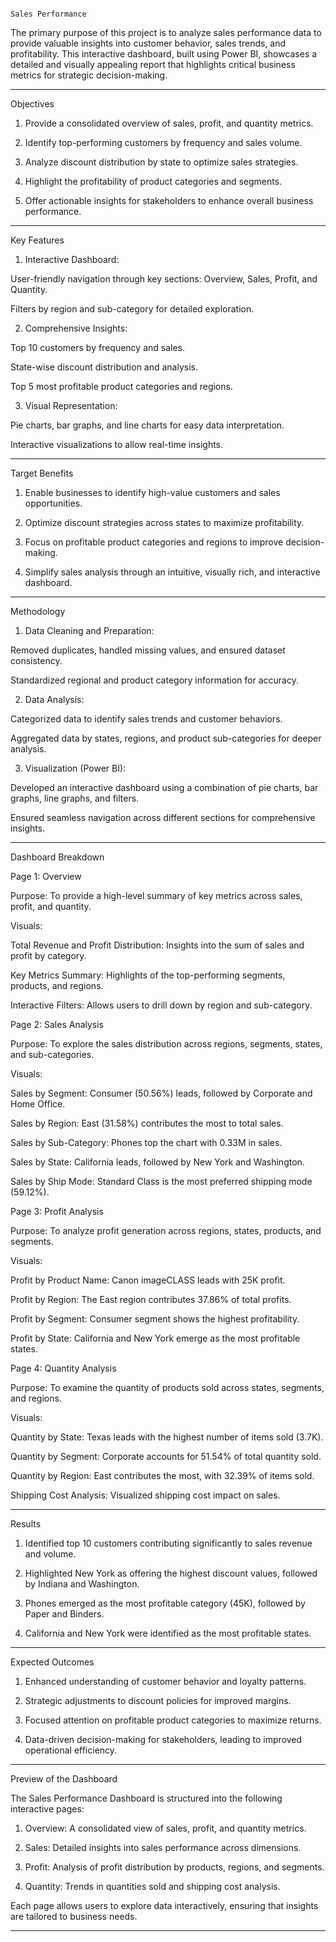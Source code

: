 
                                                                                           Sales Performance   


The primary purpose of this project is to analyze sales performance data to provide valuable insights into customer behavior, sales trends, and profitability. This interactive dashboard, built using Power BI, showcases a detailed and visually appealing report that highlights critical business metrics for strategic decision-making.


---

Objectives

1. Provide a consolidated overview of sales, profit, and quantity metrics.


2. Identify top-performing customers by frequency and sales volume.


3. Analyze discount distribution by state to optimize sales strategies.


4. Highlight the profitability of product categories and segments.


5. Offer actionable insights for stakeholders to enhance overall business performance.




---

Key Features

1. Interactive Dashboard:

User-friendly navigation through key sections: Overview, Sales, Profit, and Quantity.

Filters by region and sub-category for detailed exploration.



2. Comprehensive Insights:

Top 10 customers by frequency and sales.

State-wise discount distribution and analysis.

Top 5 most profitable product categories and regions.



3. Visual Representation:

Pie charts, bar graphs, and line charts for easy data interpretation.

Interactive visualizations to allow real-time insights.





---

Target Benefits

1. Enable businesses to identify high-value customers and sales opportunities.


2. Optimize discount strategies across states to maximize profitability.


3. Focus on profitable product categories and regions to improve decision-making.


4. Simplify sales analysis through an intuitive, visually rich, and interactive dashboard.




---

Methodology

1. Data Cleaning and Preparation:

Removed duplicates, handled missing values, and ensured dataset consistency.

Standardized regional and product category information for accuracy.



2. Data Analysis:

Categorized data to identify sales trends and customer behaviors.

Aggregated data by states, regions, and product sub-categories for deeper analysis.



3. Visualization (Power BI):

Developed an interactive dashboard using a combination of pie charts, bar graphs, line graphs, and filters.

Ensured seamless navigation across different sections for comprehensive insights.





---

Dashboard Breakdown

Page 1: Overview

Purpose: To provide a high-level summary of key metrics across sales, profit, and quantity.

Visuals:

Total Revenue and Profit Distribution: Insights into the sum of sales and profit by category.

Key Metrics Summary: Highlights of the top-performing segments, products, and regions.

Interactive Filters: Allows users to drill down by region and sub-category.



Page 2: Sales Analysis

Purpose: To explore the sales distribution across regions, segments, states, and sub-categories.

Visuals:

Sales by Segment: Consumer (50.56%) leads, followed by Corporate and Home Office.

Sales by Region: East (31.58%) contributes the most to total sales.

Sales by Sub-Category: Phones top the chart with 0.33M in sales.

Sales by State: California leads, followed by New York and Washington.

Sales by Ship Mode: Standard Class is the most preferred shipping mode (59.12%).



Page 3: Profit Analysis

Purpose: To analyze profit generation across regions, states, products, and segments.

Visuals:

Profit by Product Name: Canon imageCLASS leads with 25K profit.

Profit by Region: The East region contributes 37.86% of total profits.

Profit by Segment: Consumer segment shows the highest profitability.

Profit by State: California and New York emerge as the most profitable states.



Page 4: Quantity Analysis

Purpose: To examine the quantity of products sold across states, segments, and regions.

Visuals:

Quantity by State: Texas leads with the highest number of items sold (3.7K).

Quantity by Segment: Corporate accounts for 51.54% of total quantity sold.

Quantity by Region: East contributes the most, with 32.39% of items sold.

Shipping Cost Analysis: Visualized shipping cost impact on sales.




---

Results

1. Identified top 10 customers contributing significantly to sales revenue and volume.


2. Highlighted New York as offering the highest discount values, followed by Indiana and Washington.


3. Phones emerged as the most profitable category (45K), followed by Paper and Binders.


4. California and New York were identified as the most profitable states.




---

Expected Outcomes

1. Enhanced understanding of customer behavior and loyalty patterns.


2. Strategic adjustments to discount policies for improved margins.


3. Focused attention on profitable product categories to maximize returns.


4. Data-driven decision-making for stakeholders, leading to improved operational efficiency.




---

Preview of the Dashboard

The Sales Performance Dashboard is structured into the following interactive pages:

1. Overview: A consolidated view of sales, profit, and quantity metrics.


2. Sales: Detailed insights into sales performance across dimensions.


3. Profit: Analysis of profit distribution by products, regions, and segments.


4. Quantity: Trends in quantities sold and shipping cost analysis.



Each page allows users to explore data interactively, ensuring that insights are tailored to business needs.


---



